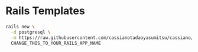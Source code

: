 
# Rails Templates

```bash
rails new \
  -d postgresql \
  -m https://raw.githubusercontent.com/cassianotadaoyasumitsu/cassiano/master/devise.rb \
  CHANGE_THIS_TO_YOUR_RAILS_APP_NAME
```
